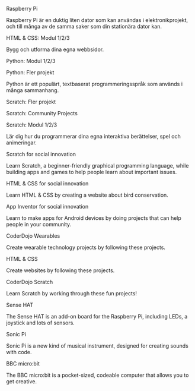 Raspberry Pi

Raspberry Pi är en duktig liten dator som kan användas i elektronikprojekt, och till många av de samma saker som din stationära dator kan.

HTML & CSS: Modul 1/2/3

Bygg och utforma dina egna webbsidor.

Python: Modul 1/2/3

Python: Fler projekt

Python är ett populärt, textbaserat programmeringsspråk som används i många sammanhang.

Scratch: Fler projekt

Scratch: Community Projects

Scratch: Modul 1/2/3

Lär dig hur du programmerar dina egna interaktiva berättelser, spel och animeringar.

Scratch for social innovation

Learn Scratch, a beginner-friendly graphical programming language, while building apps and games to help people learn about important issues.

HTML & CSS for social innovation

Learn HTML & CSS by creating a website about bird conservation.

App Inventor for social innovation

Learn to make apps for Android devices by doing projects that can help people in your community.

CoderDojo Wearables

Create wearable technology projects by following these projects.

HTML & CSS

Create websites by following these projects.

CoderDojo Scratch

Learn Scratch by working through these fun projects!

Sense HAT

The Sense HAT is an add-on board for the Raspberry Pi, including LEDs, a joystick and lots of sensors.

Sonic Pi

Sonic Pi is a new kind of musical instrument, designed for creating sounds with code.

BBC micro:bit

The BBC micro:bit is a pocket-sized, codeable computer that allows you to get creative.